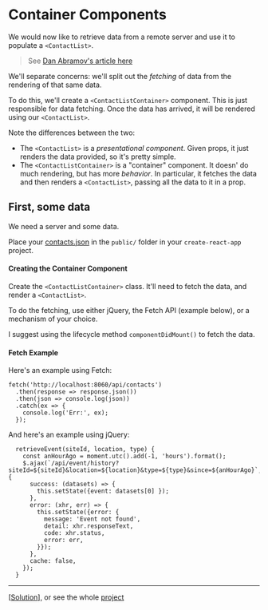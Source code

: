 # Container Components

We would now like to retrieve data from a remote server and use it to populate a `<ContactList>`.

> See [Dan Abramov's article here](https://medium.com/@dan_abramov/smart-and-dumb-components-7ca2f9a7c7d0#.ikxo9w6os)

We'll separate concerns: we'll split out the _fetching_ of data from the rendering of that same data.

To do this, we'll create a `<ContactListContainer>` component. This is just responsible for data fetching. Once the data has arrived, it will be rendered using our `<ContactList>`.

Note the differences between the two:

- The `<ContactList>` is a _presentational component_. Given props, it just renders the data provided, so it's pretty simple.
- The `<ContactListContainer>` is a "container" component. It doesn' do much rendering, but has more _behavior_. In particular, it fetches the data and then renders a `<ContactList>`, passing all the data to it in a prop.


## First, some data

We need a server and some data.

Place your [contacts.json](https://gist.github.com/petermunro/b7103c4b05ca6375e8ac08cd5a8390b1) in the `public/` folder in your `create-react-app` project.


#### Creating the Container Component

Create the `<ContactListContainer>` class. It'll need to fetch the data, and render a `<ContactList>`.

To do the fetching, use either jQuery, the Fetch API (example below), or a mechanism of your choice.

I suggest using the lifecycle method `componentDidMount()` to fetch the data.


#### Fetch Example

Here's an example using Fetch:

    fetch('http://localhost:8060/api/contacts')
      .then(response => response.json())
      .then(json => console.log(json))
      .catch(ex => {
        console.log('Err:', ex);
      });

And here's an example using jQuery:

```
  retrieveEvent(siteId, location, type) {
    const anHourAgo = moment.utc().add(-1, 'hours').format();
    $.ajax(`/api/event/history?siteId=${siteId}&location=${location}&type=${type}&since=${anHourAgo}`, {
      success: (datasets) => {
        this.setState({event: datasets[0] });
      },
      error: (xhr, err) => {
        this.setState({error: {
          message: 'Event not found',
          detail: xhr.responseText,
          code: xhr.status,
          error: err,
        }});
      },
      cache: false,
    });
  }
```

---
[[Solution](https://gist.github.com/petermunro/c1a093a4df427855909473deb03cd4f6)], or see the whole [project](https://github.com/petermunro/react-app-contact-address-example)

